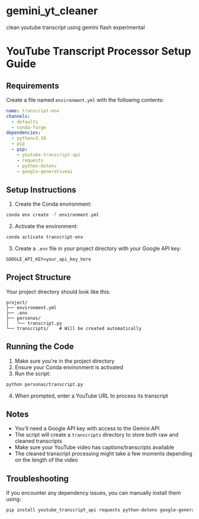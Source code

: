 # gemini_yt_cleaner
clean youtube transcript using gemini flash experimental


# YouTube Transcript Processor Setup Guide

## Requirements

Create a file named `environment.yml` with the following contents:

```yaml
name: transcript-env
channels:
  - defaults
  - conda-forge
dependencies:
  - python=3.10
  - pip
  - pip:
    - youtube-transcript-api
    - requests
    - python-dotenv
    - google-generativeai
```

## Setup Instructions

1. Create the Conda environment:
```bash
conda env create -f environment.yml
```

2. Activate the environment:
```bash
conda activate transcript-env
```

3. Create a `.env` file in your project directory with your Google API key:
```
GOOGLE_API_KEY=your_api_key_here
```

## Project Structure
Your project directory should look like this:
```
project/
├── environment.yml
├── .env
├── personas/
│   └── transcript.py
└── transcripts/    # Will be created automatically
```

## Running the Code

1. Make sure you're in the project directory
2. Ensure your Conda environment is activated
3. Run the script:
```bash
python personas/transcript.py
```

4. When prompted, enter a YouTube URL to process its transcript

## Notes
- You'll need a Google API key with access to the Gemini API
- The script will create a `transcripts` directory to store both raw and cleaned transcripts
- Make sure your YouTube video has captions/transcripts available
- The cleaned transcript processing might take a few moments depending on the length of the video

## Troubleshooting
If you encounter any dependency issues, you can manually install them using:
```bash
pip install youtube_transcript_api requests python-dotenv google-generativeai
```
